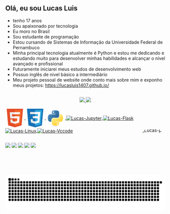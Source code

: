 ## Olá, eu sou Lucas Luis
- tenho 17 anos
- Sou apaixonado por tecnologia
- Eu moro no Brasil
- Sou estudante de programação
- Estou cursando de Sistemas de Informação da Universidade Federal de Pernambuco
- Minha principal tecnologia atualmente é Python e estou me dedicando e estudando muito para desenvolver minhas habilidades e alcançar o nível avançado e profissional
- Futuramente iniciarei meus estudos de desenvolvimento web
- Possuo inglês de nivel básico a intermediário
- Meu projeto pessoal de website onde conto mais sobre mim e exponho meus projetos: https://lucasluis1407.github.io/  

 ##

<div align="center">
  <a href="https://github.com/Lucasluis1407">
  <img height="180em" src="https://github-readme-stats.vercel.app/api?username=Lucasluis1407&show_icons=true&theme=dracula&include_all_commits=true&count_private=true"/>
  <img height="180em" src="https://github-readme-stats.vercel.app/api/top-langs/?username=Lucasluis1407&layout=compact&langs_count=7&theme=dracula"/>
</div>
<div style="display: inline_block"><br>
  <img align="center" alt="Lucas-HTML" height="60" width="60" src="https://raw.githubusercontent.com/devicons/devicon/master/icons/html5/html5-original.svg">
  <img align="center" alt="Lucas-CSS" height="60" width="60" src="https://raw.githubusercontent.com/devicons/devicon/master/icons/css3/css3-original.svg">
  <img align="center" alt="Lucas-Python" height="60" width="60" src="https://raw.githubusercontent.com/devicons/devicon/master/icons/python/python-original.svg">
  <img align="center" alt="Lucas-Jupyter" height="60" width="60" src="https://cdn.jsdelivr.net/gh/devicons/devicon/icons/jupyter/jupyter-original-wordmark.svg">
  <img align="center" alt="Lucas-Flask" height="60" width="60" src="https://cdn.jsdelivr.net/gh/devicons/devicon/icons/flask/flask-original.svg">
  <img align="center" alt="Lucas-Linux" height="60" width="60" src="https://cdn.jsdelivr.net/gh/devicons/devicon/icons/linux/linux-original.svg">
  <img align="center" alt="Lucas-Vccode" height="60" width="60" src="https://cdn.jsdelivr.net/gh/devicons/devicon/icons/vscode/vscode-original.svg">
  <img align="right" alt="Lucas-pic" height="150" style="border-radius:50px;" src="https://cdn.discordapp.com/attachments/965066624556232737/965086468836065290/picasion.com_7ad88379a5a571d6344be35cb3b76643.gif?width=676&height=676">
</div>
  
  ##
 
<div> 
  <a href="https://www.instagram.com/lucas_lu1s.dev/" target="_blank"><img width="200" src="https://img.shields.io/badge/-Instagram-%23E4405F?style=for-the-badge&logo=instagram&logoColor=white" target="_blank"></a>
 <a href="https://discord.gg/cznBfAMtKG" target="_blank"><img width="176" src="https://img.shields.io/badge/Discord-7289DA?style=for-the-badge&logo=discord&logoColor=white" target="_blank"></a> 
  <a href = "mailto:lucasluisouza@gmail.com"><img width="150" src="https://img.shields.io/badge/-Gmail-%23333?style=for-the-badge&logo=gmail&logoColor=white" target="_blank"></a>
  <a href="https://www.linkedin.com/in/lucas-luis-9a83a2231/" target="_blank"><img width="190" src="https://img.shields.io/badge/-LinkedIn-%230077B5?style=for-the-badge&logo=linkedin&logoColor=white" target="_blank"></a> 
  <a href="https://api.whatsapp.com/send?phone=5581985301094" target="_blank"><img width="200" src="https://img.shields.io/badge/WhatsApp-25D366?style=for-the-badge&logo=whatsapp&logoColor=white" target="_blank"></a> 
  
  ![Snake animation](https://github.com/Lucasluis1407/Lucasluis1407/blob/output/github-contribution-grid-snake.svg)
 
</div>

